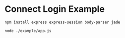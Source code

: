 # Connect Login Example

```
npm install express express-session body-parser jade

node ./example/app.js

```